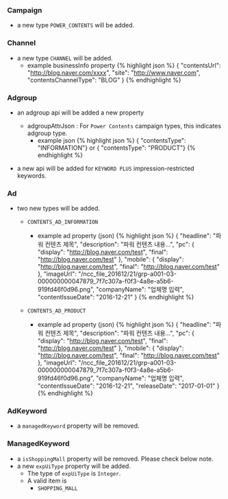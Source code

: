 ### Campaign
 * a new type `POWER_CONTENTS` will be added.

### Channel
 * a new type `CHANNEL` will be added.
   * example businessInfo property
{% highlight json %}
{
	"contentsUrl": "http://blog.naver.com/xxxx",
	"site": "http://www.naver.com",
	"contentsChannelType": "BLOG"
}
{% endhighlight %}

### Adgroup
 * an adgroup api will be added a new property
   * adgroupAttrJson : For `Power Contents` campaign types, this indicates adgroup type.
     * example json
{% highlight json %}
{ "contentsType": "INFORMATION"}
or
{ "contentsType": "PRODUCT"}
{% endhighlight %}

    
  * a new api will be added for `KEYWORD PLUS` impression-restricted keywords.

### Ad
 * two new types will be added.
   * `CONTENTS_AD_INFORMATION`
     * example ad property (json)
{% highlight json %}
{
  "headline": "파워 컨텐츠 제목",
  "description": "파워  컨텐츠 내용...",
  "pc": {
    "display": "http://blog.naver.com/test",
    "final": "http://blog.naver.com/test"
  },
  "mobile": {
    "display": "http://blog.naver.com/test",
    "final": "http://blog.naver.com/test"
  },
  "imageUrl": "/ncc_file_201612/21/grp-a001-03-000000000047879_7f7c307a-f0f3-4a8e-a5b6-919fd46f0d96.png",
  "companyName": "업체명 입력",
  "contentIssueDate": "2016-12-21"
}
{% endhighlight %}

   * `CONTENTS_AD_PRODUCT`
       * example ad property (json)
{% highlight json %}
{
  "headline": "파워 컨텐츠 제목",
  "description": "파워  컨텐츠 내용...",
  "pc": {
    "display": "http://blog.naver.com/test",
    "final": "http://blog.naver.com/test"
  },
  "mobile": {
    "display": "http://blog.naver.com/test",
    "final": "http://blog.naver.com/test"
  },
  "imageUrl": "/ncc_file_201612/21/grp-a001-03-000000000047879_7f7c307a-f0f3-4a8e-a5b6-919fd46f0d96.png",
  "companyName": "업체명 입력",
  "contentIssueDate": "2016-12-21",
  "releaseDate": "2017-01-01"
}
{% endhighlight %}

### AdKeyword
 * a `managedKeyword` property will be removed.

### ManagedKeyword
 * a `isShoppingMall` property will be removed. Please check below note.
 * a new `expUiType` property will be added.
    * The type of `expUiType` is `Integer`.
    * A valid item is
      * `SHOPPING_MALL`
